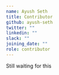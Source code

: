 ```yaml
---
name: Ayush Seth
title: Contributor
github: ayush-seth
twitter: ""
linkedin: ""
slack: ""
joining_date: ""
role: contributor
---
```


Still waiting for this
